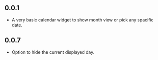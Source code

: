 ## 0.0.1

* A very basic calendar widget to show month view or pick any spacific date.


## 0.0.7

* Option to hide the current displayed day.
